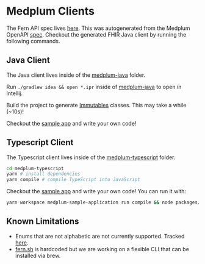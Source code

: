 # Medplum Clients

The Fern API spec lives [here](./api/fhir.yml). This was autogenerated from the Medplum OpenAPI [spec](https://api.medplum.com/openapi.json).
Checkout the generated FHIR Java client by running the following commands.

## Java Client

The Java client lives inside of the [medplum-java](./medplum-java) folder.

Run `./gradlew idea && open *.ipr` inside of [medplum-java](./medplum-java) to open in Intellij.

Build the project to generate [Immutables](https://immutables.github.io/) classes. This may take a while (~10s)!

Checkout the [sample app](./medplum-java/medplum-sample-application/src/main/java/com/sample/Main.java) and write your own code!

## Typescript Client

The Typescript client lives inside of the [medplum-typescript](./medplum-typescript) folder.

```bash
cd medplum-typescript
yarn # install dependencies
yarn compile # compile TypeScript into JavaScript
```

Checkout the [sample app](./medplum-typescript/packages/medplum-sample-application/src/index.ts) and write your own code! You can run it with:

```bash
yarn workspace medplum-sample-application run compile && node packages/medplum-sample-application/lib/index.js
```

## Known Limitations

- Enums that are not alphabetic are not currently supported. Tracked [here](https://github.com/fern-api/fern/issues/62).
- [fern.sh](/fern.sh) is hardcoded but we are working on a flexible CLI that can be installed via brew.
